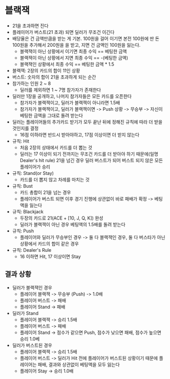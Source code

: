 # 블랙잭
- 21을 초과하면 진다
- 플레이어가 버스트(21 초과) 되면 딜러가 무조건 이긴다
- 배당율은 건 금액만큼을 받는 게 기본. 100원을 걸어 이기면 본전 100원에 딴 돈 100원을 추가해서 200원을 을 받고, 지면 건 금액인 100원을 잃는다.
  - 블랙잭이 아닌 상황에서 이기면 최종 수익 == 베팅한 금액
  - 블랙잭이 아닌 상황에서 지면 최종 수익 == -(베팅한 금액)
  - 블랙잭인 상황에서 최종 수익 == 베팅한 금액 * 1.5
- 블랙잭: 2장의 카드의 합이 11인 상황
- 버스트: 숫자의 합이 21을 초과하게 되는 순간
- 참가하는 인원 2 ~ 8
  - 딜러를 제외하면 1 ~ 7명 참가자가 존재한다
- 딜러만 1장을 공개하고, 나머지 참가자들은 모든 카드를 오픈한다
  - 참가자가 블랙잭이고, 딜러가 블랙잭이 아니라면 1.5배
  - 참가자가 블랙잭이고, 딜러가 블랙잭이면 -> Push 상황 -> 무승부 -> 자신이 베팅한 금액을 그대로 돌려 받는다
- 딜러는 플레이어들의 추가카드 받기가 모두 끝난 뒤에 정해진 규칙에 따라 더 받을 것인지를 결정
  - 16점 이하라면 반드시 받아야하고, 17점 이상이면 더 받지 않는다
- 규칙: Hit
  - 처음 2장의 상태에서 카드를 더 뽑는 것
  - 딜러는 17 이상이 되기 전까지는 무조건 카드를 더 받아야 하기 때문에(일명 Dealer's hit rule) 21을 넘긴 경우 딜러 버스트가 되어 버스트 되지 않은 모든 플레이어가 승리
- 규칙: Stand(or Stay)
  - 카드를 더 뽑지 않고 차례를 마치는 것
- 규칙: Bust
  - 카드 총합이 21을 넘는 경우
  - 플레이어가 버스트 되면 이후 경기 진행에 상관없이 바로 패배가 확정 -> 베팅액을 잃는다
- 규칙: Blackjack
  - 두장의 카드로 21(ACE + [10, J, Q, K]) 완성
  - 딜러가 블랙잭이 아닌 경우 베팅액의 1.5배를 돌려 받는다
- 규칙: Push
  - 플레이어와 딜러가 무승부인 경우 -> 둘 다 블랙잭인 경우, 둘 다 버스타가 아닌 상황에서 카드의 합이 같은 경우
- 규칙: Dealer's Rule
  - 16 이하면 Hit, 17 이상이면 Stay

## 결과 상황

- 딜러가 블랙잭인 경우
  - 플레이어 블랙잭 -> 무승부 (Push) -> 1.0배
  - 플레이어 버스트 -> 패배
  - 플레이어 Stand -> 패배
- 딜러가 Stand
  - 플레이어 블랙잭 -> 승리 1.5배
  - 플레이어 버스트 -> 패배
  - 플레이어 Stand -> 점수가 같으면 Push, 점수가 낮으면 패배, 점수가 높으면 승리 1.0베
- 딜러가 버스트된 경우
  - 플레이어 블랙잭 -> 승리 1.5배
  - 플레이어 버스트 -> 딜러가 Hit 전에 플레이어가 버스트된 상황이기 때문에 플레이어는 패배, 결과와 상관없이 베팅액을 모두 잃는다
  - 플레이어 Stay -> 승리 1.0배
